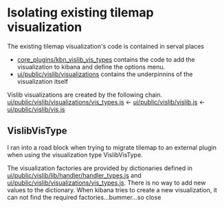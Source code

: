 # Isolating existing tilemap visualization
The existing tilemap visualization's code is contained in serval places
* [core_plugins/kbn_vislib_vis_types](https://github.com/elastic/kibana/tree/master/src/core_plugins/kbn_vislib_vis_types) contains the code to add the visualization to kibana and define the options menu.
* [ui/public/vislib/visualizations](https://github.com/elastic/kibana/tree/master/src/ui/public/vislib/visualizations) contains the underpinnins of the visualization itself

Vislib visualizations are created by the following chain. 
[ui/public/vislib/visualizations/vis_types.js](https://github.com/elastic/kibana/blob/master/src/ui/public/vislib/visualizations/vis_types.js)
<- 
[ui/public/vislib/vislib.js](https://github.com/elastic/kibana/blob/master/src/ui/public/vislib/vislib.js) 
<-  
[ui/public/vislib/vis.js](https://github.com/elastic/kibana/blob/master/src/ui/public/vislib/vis.js)

## VislibVisType
I ran into a road block when trying to migrate tilemap to an external plugin when using the visualization type VislibVisType.

The visualization factories are provided by dictionaries defined in
[ui/public/vislib/lib/handler/handler_types.js](https://github.com/elastic/kibana/blob/master/src/ui/public/vislib/lib/handler/handler_types.js) and [ui/public/vislib/visualizations/vis_types.js](https://github.com/elastic/kibana/blob/master/src/ui/public/vislib/visualizations/vis_types.js). There is no way to add new values to the dictionary. When kibana tries to create a new visualization, it can not find the required factories...bummer...so close